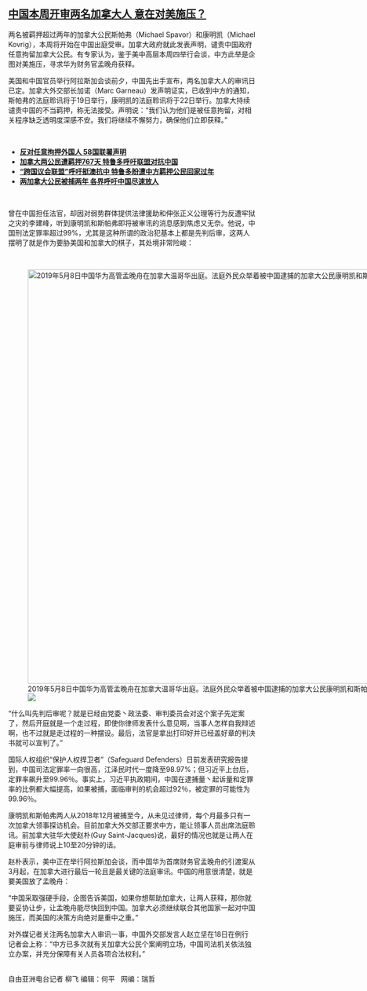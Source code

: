 <!--1616092560000-->
[中国本周开审两名加拿大人    意在对美施压？](https://www.rfa.org/mandarin/yataibaodao/junshiwaijiao/lf-03182021143413.html)
------

<p>两名被羁押超过两年的加拿大公民斯帕弗（Michael Spavor）和康明凯（Michael Kovrig），本周将开始在中国出庭受审。加拿大政府就此发表声明，谴责中国政府任意拘留加拿大公民。有专家认为，鉴于美中高层本周四举行会谈，中方此举是企图对美施压，寻求华为财务官孟晚舟获释。</p><p>美国和中国官员举行阿拉斯加会谈前夕，中国先出手宣布，两名加拿大人的审讯日已定。加拿大外交部长加诺（Marc Garneau）发声明证实，已收到中方的通知，斯帕弗的法庭聆讯将于19日举行，康明凯的法庭聆讯将于22日举行。加拿大持续谴责中国的不当羁押，称无法接受。声明说：“我们认为他们是被任意拘留，对相关程序缺乏透明度深感不安。我们将继续不懈努力，确保他们立即获释。”</p><p><br/></p><ul><li><strong><a href="https://www.rfa.org/mandarin/Xinwen/9-02152021152120.html">反对任意拘押外国人 58国联署声明</a></strong></li><li><strong><a href="https://www.rfa.org/mandarin/yataibaodao/junshiwaijiao/lf-01152021134626.html">加拿大两公民遭羁押767天 特鲁多呼吁联盟对抗中国</a></strong></li><li><strong><a href="https://www.rfa.org/mandarin/yataibaodao/junshiwaijiao/lf-12162020133811.html">“跨国议会联盟”呼吁挺澳抗中 特鲁多盼遭中方羁押公民回家过年</a></strong></li><li><a href="https://www.rfa.org/mandarin/yataibaodao/junshiwaijiao/lf-12072020125752.html"><strong>两加拿大公民被捕两年 各界呼吁中国尽速放人</strong></a></li></ul><p><br/></p><p>曾在中国担任法官，却因对弱势群体提供法律援助和伸张正义公理等行为反遭牢狱之灾的李建峰，听到康明凯和斯帕弗即将被审讯的消息感到焦虑又无奈。他说，中国刑法定罪率超过99%，尤其是这种所谓的政治犯基本上都是先判后审，这两人摆明了就是作为要胁美国和加拿大的棋子，其处境非常险峻：</p><p><br/></p><p><figure class="image-richtext image-inline captioned" style="width:1500px;"><img alt="2019年5月8日中国华为高管孟晚舟在加拿大温哥华出庭。法庭外民众举着被中国逮捕的加拿大公民康明凯和斯帕弗的照片，要求中国放人。（路透社）" height="844" src="https://www.rfa.org/mandarin/yataibaodao/junshiwaijiao/lf-03182021143413.html/image.jpg/@@images/0a345fd7-c3bb-459f-8c02-63c0b34419c4.jpeg" title="image.jpg" width="1500"/><figcaption class="image-caption">2019年5月8日中国华为高管孟晚舟在加拿大温哥华出庭。法庭外民众举着被中国逮捕的加拿大公民康明凯和斯帕弗的照片，要求中国放人。（路透社）</figcaption><small></small><div id="zoomattribute"><a data-caption="2019年5月8日中国华为高管孟晚舟在加拿大温哥华出庭。法庭外民众举着被中国逮捕的加拿大公民康明凯和斯帕弗的照片，要求中国放人。（路透社）" data-fancybox="" href="https://www.rfa.org/mandarin/yataibaodao/junshiwaijiao/lf-03182021143413.html/image.jpg" id="single_image" title="2019年5月8日中国华为高管孟晚舟在加拿大温哥华出庭。法庭外民众举着被中国逮捕的加拿大公民康明凯和斯帕弗的照片，要求中国放人。（路透社）"><img src="/++plone++rfa-resources/img/icon-zoom.png"/></a></div></figure></p><p>“什么叫先判后审呢？就是已经由党委丶政法委、审判委员会对这个案子先定案了，然后开庭就是一个走过程，即使你律师发表什么意见啊，当事人怎样自我辩述啊，也不过就是走过程的一种摆设。最后，法官是拿出打印好并已经盖好章的判决书就可以宣判了。”</p><p>国际人权组织“保护人权捍卫者”（Safeguard Defenders）日前发表研究报告提到，中国司法定罪率一向很高，江泽民时代一度降至98.97%；但习近平上台后，定罪率飙升至99.96％。事实上，习近平执政期间，中国在逮捕量丶起诉量和定罪率的比例都大幅提高，如果被捕，面临审判的机会超过92％，被定罪的可能性为99.96％。</p><p>康明凯和斯帕弗两人从2018年12月被捕至今，从未见过律师，每个月最多只有一次加拿大领事探访机会。目前加拿大外交部正要求中方，能让领事人员出席法庭聆讯。前加拿大驻华大使赵朴(Guy Saint-Jacques)说，最好的情况也就是让两人在庭审前与律师说上10至20分钟的话。</p><p>赵朴表示，美中正在举行阿拉斯加会谈，而中国华为首席财务官孟晚舟的引渡案从3月起，在加拿大进行最后一轮且是最关键的法庭审讯。中国的用意很清楚，就是要美国放了孟晚舟：</p><p>“中国采取强硬手段，企图告诉美国，如果你想帮助加拿大，让两人获释，那你就要妥协让步，让孟晚舟能尽快回到中国。加拿大必须继续联合其他国家一起对中国施压，而美国的决策方向绝对是重中之重。”</p><p>对外媒记者关注两名加拿大人审讯一事，中国外交部发言人赵立坚在18日在例行记者会上称：“中方已多次就有关加拿大公民个案阐明立场，中国司法机关依法独立办案，并充分保障有关人员各项合法权利。”</p><p><br/>自由亚洲电台记者 柳飞 编辑：何平   网编：瑞哲</p>
